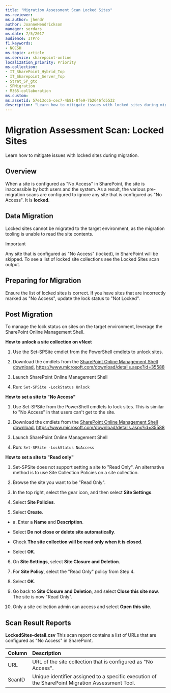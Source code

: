 ```yaml
---
title: "Migration Assessment Scan Locked Sites"
ms.reviewer: 
ms.author: jhendr
author: JoanneHendrickson
manager: serdars
ms.date: 7/5/2017
audience: ITPro
f1.keywords:
- NOCSH
ms.topic: article
ms.service: sharepoint-online
localization_priority: Priority
ms.collection:
- IT_SharePoint_Hybrid_Top
- IT_Sharepoint_Server_Top
- Strat_SP_gtc
- SPMigration
- M365-collaboration
ms.custom:
ms.assetid: 57e13cc6-cec7-4b81-8fe9-7b2646fd5532
description: "Learn how to mitigate issues with locked sites during migration."
---
```


# Migration Assessment Scan: Locked Sites

Learn how to mitigate issues with locked sites during migration.
  
## Overview

When a site is configured as "No Access" in SharePoint, the site is inaccessible by both users and the system. As a result, the various pre-migration scans are configured to ignore any site that is configured as "No Access". It is **locked**. 
  
## Data Migration

Locked sites cannot be migrated to the target environment, as the migration tooling is unable to read the site contents.
  
> [!IMPORTANT]
> Any site that is configured as "No Access" (locked), in SharePoint will be skipped. To see a list of locked site collections see the Locked Sites scan output. 
  
## Preparing for Migration

Ensure the list of locked sites is correct. If you have sites that are incorrectly marked as "No Access", update the lock status to "Not Locked".
  
## Post Migration

To manage the lock status on sites on the target environment, leverage the SharePoint Online Management Shell.
  
 **How to unlock a site collection on vNext**
  
1. Use the Set-SPSite cmdlet from the PowerShell cmdlets to unlock sites.
    
2. Download the cmdlets from the [SharePoint Online Management Shell download.](https://www.microsoft.com/download/details.aspx?id=35588) https://www.microsoft.com/download/details.aspx?id=35588 
    
3. Launch SharePoint Online Management Shell
    
4. Run:  `Set-SPSite -LockStatus Unlock`
    
 **How to set a site to "No Access"**
  
1. Use Set-SPSite from the PowerShell cmdlets to lock sites. This is similar to "No Access" in that users can't get to the site.
    
2. Download the cmdlets from the [SharePoint Online Management Shell download.](https://www.microsoft.com/download/details.aspx?id=35588) https://www.microsoft.com/download/details.aspx?id=35588 
    
3. Launch SharePoint Online Management Shell
    
4. Run:  `Set-SPSite -LockStatus NoAccess`
    
 **How to set a site to "Read only"**
  
1. Set-SPSite does not support setting a site to "Read Only". An alternative method is to use Site Collection Policies on a site collection.
    
2. Browse the site you want to be "Read Only".
    
3. In the top right, select the gear icon, and then select **Site Settings**.
    
4. Select **Site Policies**.
    
5. Select **Create**.
    
  - a. Enter a **Name** and **Description**.
    
  - Select **Do not close or delete site automatically**.
    
  - Check **The site collection will be read only when it is closed**.
    
  - Select **OK**.
    
6. On **Site Settings**, select **Site Closure and Deletion**.
    
1. For **Site Policy**, select the "Read Only" policy from Step 4.
    
2. Select **OK**.
    
3. Go back to **Site Closure and Deletion**, and select **Close this site now**. The site is now "Read Only".
    
4. Only a site collection admin can access and select **Open this site**.
    
## Scan Result Reports

 **LockedSites-detail.csv** This scan report contains a list of URLs that are configured as "No Access" in SharePoint. 
  
|**Column**|**Description**|
|:-----|:-----|
|URL  <br/> |URL of the site collection that is configured as "No Access".  <br/> |
|ScanID  <br/> |Unique identifier assigned to a specific execution of the SharePoint Migration Assessment Tool.  <br/> |
   

